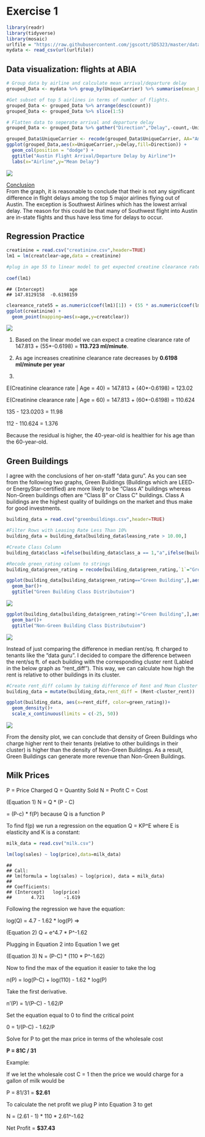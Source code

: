 Exercise 1
==========

``` r
library(readr)
library(tidyverse)
library(mosaic)
urlfile = "https://raw.githubusercontent.com/jgscott/SDS323/master/data/ABIA.csv"
mydata <- read_csv(url(urlfile))
```

Data visualization: flights at ABIA
-----------------------------------

``` r
# Group data by airline and calculate mean arrival/departure delay
grouped_Data <- mydata %>% group_by(UniqueCarrier) %>% summarise(mean_DepDelay=mean(DepDelay,na.rm=TRUE),mean_ArrDelay=mean(ArrDelay,na.rm=TRUE), count=n())

#Get subset of top 5 airlines in terms of number of flights.
grouped_Data <- grouped_Data %>% arrange(desc(count))
grouped_Data <- grouped_Data %>% slice(1:5)

# Flatten data to seperate arrival and departure delay
grouped_Data <- grouped_Data %>% gather("Direction","Delay",-count,-UniqueCarrier)

grouped_Data$UniqueCarrier <- recode(grouped_Data$UniqueCarrier, AA="American", WN="Southwest",B6="JetBlue", YV="Mesa", CO="Continental")
ggplot(grouped_Data,aes(x=UniqueCarrier,y=Delay,fill=Direction)) +
  geom_col(position = "dodge") +
  ggtitle("Austin Flight Arrival/Departure Delay by Airline")+
  labs(x="Airline",y="Mean Delay")
```

![](exercise1_files/figure-markdown_github/unnamed-chunk-2-1.png)

<ins>
Conclusion
</ins>
<br> From the graph, it is reasonable to conclude that their is not any
significant difference in flight delays among the top 5 major airlines
flying out of Austin. The exception is Southwest Airlines which has the
lowest arrival delay. The reason for this could be that many of
Southwest flight into Austin are in-state flights and thus have less
time for delays to occur.

Regression Practice
-------------------

``` r
creatinine = read.csv("creatinine.csv",header=TRUE)
lm1 = lm(creatclear~age,data = creatinine)

#plug in age 55 to linear model to get expected creatine clearance rate
 
coef(lm1)
```

    ## (Intercept)         age 
    ## 147.8129158  -0.6198159

``` r
cleareance_rate55 = as.numeric(coef(lm1)[1]) + (55 * as.numeric(coef(lm1)[2]))
ggplot(creatinine) +
  geom_point(mapping=aes(x=age,y=creatclear))
```

![](exercise1_files/figure-markdown_github/unnamed-chunk-3-1.png)

1.  Based on the linear model we can expect a creatine clearance rate
    of  
    147.813 + (55\*-0.6198) = **113.723 ml/minute**.

2.  As age increases creatinine clearance rate decreases by **0.6198
    ml/minute per year**

3.  

E(Creatinine clearance rate \| Age = 40) = 147.813 + (40\*-0.6198) =
123.02

E(Creatinine clearance rate \| Age = 60) = 147.813 + (60\*-0.6198) =
110.624

135 - 123.0203 = 11.98

112 - 110.624 = 1.376

Because the residual is higher, the 40-year-old is healthier for his age
than the 60-year-old.

Green Buildings
---------------

I agree with the conclusions of her on-staff “data guru”. As you can see
from the following two graphs, Green Buildings (Buildings which are
LEED- or EnergyStar-certified) are more likely to be “Class A” buildings
whereas Non-Green buildings often are “Class B” or Class C" buildings.
Class A buildings are the highest quality of buildings on the market and
thus make for good investments.

``` r
building_data = read.csv("greenbuildings.csv",header=TRUE)

#Filter Rows with Leasing Rate Less Than 10%
building_data = building_data[building_data$leasing_rate > 10.00,]

#Create Class Column
building_data$class =ifelse(building_data$class_a == 1,"a",ifelse(building_data$class_b == 1,"b","c"))

#Recode green_rating column to strings
building_data$green_rating = recode(building_data$green_rating,`1`="Green Building", `0`="Non-Green Building")

ggplot(building_data[building_data$green_rating=="Green Building",],aes(x=class))+
  geom_bar()+
  ggtitle("Green Building Class Distributuion")
```

![](exercise1_files/figure-markdown_github/unnamed-chunk-4-1.png)

``` r
ggplot(building_data[building_data$green_rating!="Green Building",],aes(x=class))+
  geom_bar()+
  ggtitle("Non-Green Building Class Distributuion")
```

![](exercise1_files/figure-markdown_github/unnamed-chunk-4-2.png)

Instead of just comparing the difference in median rent/sq. ft charged
to tenants like the “data guru”. I decided to compare the difference
between the rent/sq ft. of each building with the corresponding cluster
rent (Labled in the below graph as “rent\_diff”). This way, we can
calculate how high the rent is relative to other buildings in its
cluster.

``` r
#Create rent_diff column by taking difference of Rent and Mean Cluster Rent
building_data = mutate(building_data,rent_diff = (Rent-cluster_rent))

ggplot(building_data, aes(x=rent_diff, color=green_rating))+
  geom_density()+
  scale_x_continuous(limits = c(-25, 50))
```

![](exercise1_files/figure-markdown_github/unnamed-chunk-5-1.png)

From the density plot, we can conclude that density of Green Buildings
who charge higher rent to their tenants (relative to other buildings in
their cluster) is higher than the density of Non-Green Buildings. As a
result, Green Buildings can generate more revenue than Non-Green
Buildings.

Milk Prices
-----------

P = Price Charged Q = Quantity Sold N = Profit C = Cost

(Equation 1) N = Q \* (P - C)

= (P-c) \* f(P) because Q is a function P

To find f(p) we run a regression on the equation Q = KP^E where E is
elasticity and K is a constant:

``` r
milk_data = read.csv("milk.csv")

lm(log(sales) ~ log(price),data=milk_data)
```

    ## 
    ## Call:
    ## lm(formula = log(sales) ~ log(price), data = milk_data)
    ## 
    ## Coefficients:
    ## (Intercept)   log(price)  
    ##       4.721       -1.619

Following the regression we have the equation:

log(Q) = 4.7 - 1.62 \* log(P) =&gt;

(Equation 2) Q = e^4.7 \* P^-1.62

Plugging in Equation 2 into Equation 1 we get

(Equation 3) N = (P-C) \* (110 \* P^-1.62)

Now to find the max of the equation it easier to take the log

n(P) = log(P-C) + log(110) - 1.62 \* log(P)

Take the first derivative.

n’(P) = 1/(P-C) - 1.62/P

Set the equation equal to 0 to find the critical point

0 = 1/(P-C) - 1.62/P

Solve for P to get the max price in terms of the wholesale cost

**P = 81C / 31**

Example:

If we let the wholesale cost C = 1 then the price we would charge for a
gallon of milk would be

P = 81/31 = **$2.61**

To calculate the net profit we plug P into Equation 3 to get

N = (2.61 - 1) \* 110 \* 2.61^-1.62

Net Profit = **$37.43**
